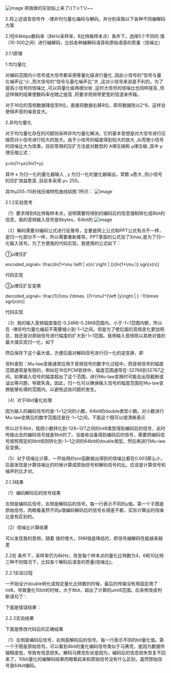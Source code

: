 ![image](https://github.com/user-attachments/assets/324558bc-7d7c-4c89-8c3b-851d0666bce2)​
把我做的实验贴上来了/(ㄒoㄒ)/~~

2.将上述语音信号作  -律非均匀量化编码与解码，并分别采取以下各种不同编解码方案

2.1在64kbps数码率（8kHz采样率，8比特每样本点）条件下，选择5个不同的 值（10-500之间）进行编解码，比较各种编解码语音和原始语音的质量（信噪比）

2.1.1原理

1.均匀量化

对编码范围内小信号或大信号都采用等量化级进行量化 ,因此小信号的“信号与量化噪声比”小 ,而大信号的“信号与量化噪声比”大 ,这对小信号来说是不利的。为了提高小信号的信噪比 ,可以将量化级再细分些 ,这时大信号的信噪比也同样提高 ,但这样做的结果使数码率也随之提高 ,将要求用频带更宽的信道来传输。

对于16位的音频数据降低至8位，直接将数据右移8位，即将数据除以2^8，这样会使得声音的噪音变大。

2.非均匀量化

对于均匀量化存在的问题则采样非均匀量化解决。它的基本思想是对大信号进行压缩而对小信号进行较大的放大。由于小信号的幅度得到较大的放大 ,从而使小信号的信噪比大为改善。目前常用的压扩方法是对数型的 A律压缩和 μ律压缩 ,其中 μ律压缩公式：

y=ln(1+μx)/ln(1+μ）

其中 x 为归一化的量化器输入 , y 为归一化的量化器输出。常数 μ愈大 ,则小信号的压扩效益愈高 ,目前多采用 μ= 255。

其中μ255 /15折线压缩特性曲线如图 1所示：
![image](https://github.com/user-attachments/assets/b7598f43-ead6-46ff-a71c-e34bb8fa36ae)



2.1.2实验思考

（1）要求得到8比特每样本点，说明需要将得到的编码后的信息强制转化成8bit的信息，我的音频输入信号是8bytes，64bit的
![image](https://github.com/user-attachments/assets/7e0a2291-bb49-4ee4-a538-d2cad34f6b8a)



（2）解码需要对编码公式进行反推导，主要是网上公式和PPT公式有点不一样，是归一化部分不一样，所以需要重新推导。PPT里面的公式加了Xmax,是为了归一化输入信号。为了方便我的代码实现，我使用的公式如下：

①µ律压扩

encoded\_signal= \frac{ln(1+\mu \left | x(n) \right | )}{ln(1+\mu )} sgn[x(n)]





代码实现



②µ律压扩反变换

decoded\_signal= \frac{1}{\mu }\times  ((1+\mu)^{\left |y\right | } -1)\times  sgn[x(n)]



代码实现



（3）我的输入音频幅度值在-0.2466-0.2868范围内，小于-1~1范围内额，所以在 -律非均匀量化编前不需要缩小到-1~1之间。但是为了使后面的音频变化更加明显，我还是对原始信号进行幅度的扩大到-1~1范围。我用输入音频除以其绝对值的最大值实现归一化，如下



然后保存下这个最大值，方便后面对解码信号进行归一化的逆变换，即



资料查到：Mu-law变换通常应用于音频信号的数字化过程中，而音频信号的幅度范围通常是有限的，例如在16位PCM音频中，幅度范围通常在-32768到32767之间。如果输入信号的幅度超出了这个范围，进行Mu-law变换时可能会出现截断或溢出等问题，导致失真。因此，归一化可以确保输入信号的幅度范围在Mu-law变换能够处理的范围内，以避免这些问题的发生。



（4）对于8bit量化处理

因为输入的编码信号时是-1~1之间的小数，64bit的double类型小数。对小数进行Mu-law变换后的数字范围还是在-1~1之间，下面这个图可以很清晰表示



所以对于8bit，我把小数转化到-128~127之间的int8类型得到编码后的信号，此时传输出去的编码信号就是8bit的了。当接收设备得到编码后的信号，需要把编码信号按照预定的8bit规则转化到-1~1之间的64bit的double类型。然后再进行Mu-law反变换。

（5）对于信噪比计算，一开始用的snr函数输出得到的信噪比都在0.003那么小，后面发现是计算信噪比的时候计算成原始信号和解码信号的比。应该是计算信号和噪声的比才对。



2.1.3结果

（1）编码解码后的信号结果

左侧是编码后信号，右侧是解码后的信号。每一行表示不同的μ值。第一个子图是原始信号。肉眼看虽然不同μ值编码解码后的信号长得差不都，实际计算出的信噪比是有区别的。



（2）信噪比计算结果

可以发现我的音频，随着 值的增大，SNR值是降低的，即信号编解码性能越来越差



2.2在 条件下，采样率仍为8kHz，改变每个样本点的量化比特数为4，6和10比特三种不同情况下，比较各个解码后语音的质量(信噪比)。

2.2.1实验过程

一开始设计double转化成规定量化比特数的时候，最后的传输没有用固定用了int8，导致量化10bit的时候，大于8bit，超出了计算机uint8范围。后来修改成判断语句了：



下面是错误结果：





2.2.2实验结果

下面是修改代码后的正确结果

（1）左侧是编码后信号，右侧是解码后的信号。每一行表示不同的bit量化值。第一个子图是原始信号。可以看到4bit的量化编码信号类似于马赛克，是因为数据传输精度低，导致有信息损失。解码马赛克形状是因为，编码后的信息损失恢复不回来了。10bit量化的编解码结果肉眼看起来和原始信号没有什么区别，虽然原始信号是64bit编码。





​

